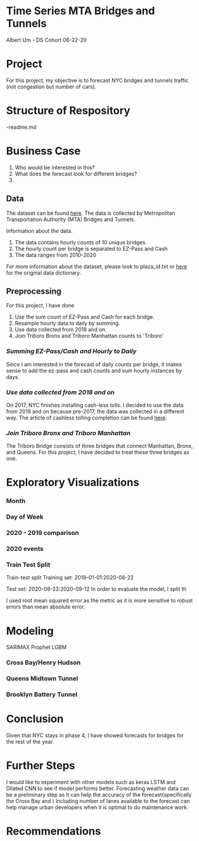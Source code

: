 # Time Series MTA Bridges and Tunnels
Albert Um - DS Cohort 06-22-20

# Project
For this project, my objective is to forecast NYC bridges and tunnels traffic (not congestion but number of cars). 

# Structure of Respository

-readme.md


# Business Case
1. Who would be interested in this?
2. What does the forecast look for different bridges?
3. 


## Data


The dataset can be found [here](https://data.ny.gov/Transportation/Hourly-Traffic-on-Metropolitan-Transportation-Auth/qzve-kjga). The data is collected by Metropolitan Transportation Authority (MTA) Bridges and Tunnels. 


Information about the data.
1. The data contains hourly counts of 10 unique bridges.
2. The hourly count per bridge is separated to EZ-Pass and Cash
3. The data ranges from 2010-2020


For more information about the dataset, please look to plaza_id.txt or [here](https://data.ny.gov/api/views/qzve-kjga/files3cc7ddd0-d7f2-4bf7-befd-2c0dcd0031fa?download=true&filename=MTA_HourlyTrafficBridgeTunnel_DataDictionary.pdf) for the original data dictionary.

## Preprocessing
For this project, I have done 
1. Use the sum count of EZ-Pass and Cash for each bridge.
2. Resample hourly data to daily by summing.
3. Use data collected from 2018 and on.
4. Join Triboro Bronx and Triboro Manhattan counts to 'Triboro'


### *Summing EZ-Pass/Cash and Hourly to Daily*
Since I am interested in the forecast of daily counts per bridge, it makes sense to add the ez-pass and cash counts and sum hourly instances by days.

### *Use data collected from 2018 and on*
On 2017, NYC finishes installing cash-less tolls. I decided to use the data from 2018 and on because pre-2017, the data was collected in a different way. The article of cashless tolling completion can be found [here](https://www.governor.ny.gov/news/governor-cuomo-announces-completion-cashless-tolling-all-mta-bridges-and-tunnels-three-months).

### *Join Triboro Bronx and Triboro Manhattan*
The Triboro Bridge consists of three bridges that connect Manhattan, Bronx, and Queens. For this project, I have decided to treat these three bridges as one.

# Exploratory Visualizations


### Month


### Day of Week


### 2020 - 2019 comparison


### 2020 events


### Train Test Split

Train-test split 
Training set:
2018-01-01:2020-08-22

Test set:
2020-08-23:2020-09-12
In order to evaluate the model, I split th

I used root mean squared error as the metric as it is more sensitive to robust errors than mean absolute error. 

# Modeling

SARIMAX
Prophet
LGBM

### Cross Bay/Henry Hudson

### Queens Midtown Tunnel

### Brooklyn Battery Tunnel

# Conclusion
Given that NYC stays in phase 4, I have showed forecasts for bridges for the rest of the year. 

# Further Steps
I would like to experiment with other models such as keras LSTM and Dilated CNN to see if model performs better. 
Forecasting weather data can be a preliminary step as it can help the accuracy of the forecast(specifically the Cross Bay and )
Including number of lanes available to the forecast can help manage urban developers when it is optimal to do maintenance work.

# Recommendations

